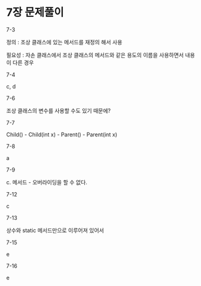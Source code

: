# 7장 문제풀이

7-3

정의 : 조상 클래스에 있는 메서드를 재정의 해서 사용

필요성 : 자손 클래스에서 조상 클래스의 메서드와 같은 용도의 이름을 사용하면서 내용이 다른 경우

7-4

c, d

7-6

조상 클래스의 변수를 사용할 수도 있기 때문에?

7-7

Child() - Child(int x) - Parent() - Parent(int x) 

7-8

a

7-9

c. 메서드 - 오버라이딩을 할 수 없다.

7-12

c

7-13

상수와 static 메서드만으로 이루어져 있어서

7-15

e

7-16

e




